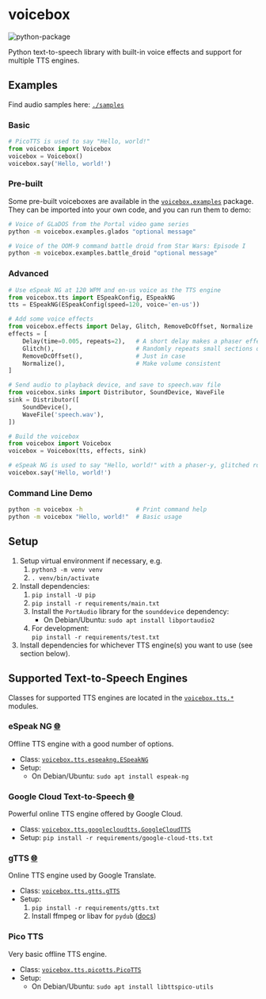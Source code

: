 # voicebox

![python-package](https://github.com/austin-bowen/voicebox/actions/workflows/python-package.yml/badge.svg)

Python text-to-speech library with built-in voice effects and support for multiple TTS engines.

## Examples

Find audio samples here: [`./samples`](./samples)

### Basic

```python
# PicoTTS is used to say "Hello, world!"
from voicebox import Voicebox
voicebox = Voicebox()
voicebox.say('Hello, world!')
```

### Pre-built

Some pre-built voiceboxes are available in the [`voicebox.examples`](./voicebox/examples) package.
They can be imported into your own code, and you can run them to demo:

```bash
# Voice of GLaDOS from the Portal video game series
python -m voicebox.examples.glados "optional message"

# Voice of the OOM-9 command battle droid from Star Wars: Episode I
python -m voicebox.examples.battle_droid "optional message"
```

### Advanced

```python
# Use eSpeak NG at 120 WPM and en-us voice as the TTS engine
from voicebox.tts import ESpeakConfig, ESpeakNG
tts = ESpeakNG(ESpeakConfig(speed=120, voice='en-us'))

# Add some voice effects
from voicebox.effects import Delay, Glitch, RemoveDcOffset, Normalize
effects = [
    Delay(time=0.005, repeats=2),   # A short delay makes a phaser effect
    Glitch(),                       # Randomly repeats small sections of audio
    RemoveDcOffset(),               # Just in case
    Normalize(),                    # Make volume consistent
]

# Send audio to playback device, and save to speech.wav file
from voicebox.sinks import Distributor, SoundDevice, WaveFile
sink = Distributor([
    SoundDevice(),
    WaveFile('speech.wav'),
])

# Build the voicebox
from voicebox import Voicebox
voicebox = Voicebox(tts, effects, sink)

# eSpeak NG is used to say "Hello, world!" with a phaser-y, glitched robot voice
voicebox.say('Hello, world!')
```

### Command Line Demo

```bash
python -m voicebox -h               # Print command help
python -m voicebox "Hello, world!"  # Basic usage
```

## Setup

1. Setup virtual environment if necessary, e.g.
   1. `python3 -m venv venv`
   2. `. venv/bin/activate`
2. Install dependencies:
   1. `pip install -U pip`
   2. `pip install -r requirements/main.txt`
   3. Install the `PortAudio` library for the `sounddevice` dependency:
      - On Debian/Ubuntu: `sudo apt install libportaudio2`
   4. For development:\
      `pip install -r requirements/test.txt`
3. Install dependencies for whichever TTS engine(s) you want to use (see section below).

## Supported Text-to-Speech Engines

Classes for supported TTS engines are located in the [`voicebox.tts.*`](./voicebox/tts/) modules.

### eSpeak NG [🌐](https://github.com/espeak-ng/espeak-ng)

Offline TTS engine with a good number of options.

- Class: [`voicebox.tts.espeakng.ESpeakNG`](./voicebox/tts/espeakng.py)
- Setup:
  - On Debian/Ubuntu: `sudo apt install espeak-ng`

### Google Cloud Text-to-Speech [🌐](https://cloud.google.com/text-to-speech)

Powerful online TTS engine offered by Google Cloud.

- Class: [`voicebox.tts.googlecloudtts.GoogleCloudTTS`](./voicebox/tts/googlecloudtts.py)
- Setup: `pip install -r requirements/google-cloud-tts.txt`

### gTTS [🌐](https://github.com/pndurette/gTTS)

Online TTS engine used by Google Translate.

- Class: [`voicebox.tts.gtts.gTTS`](./voicebox/tts/gtts.py)
- Setup:
  1. `pip install -r requirements/gtts.txt`
  2. Install ffmpeg or libav for `pydub` ([docs](https://github.com/jiaaro/pydub#getting-ffmpeg-set-up))

### Pico TTS

Very basic offline TTS engine.

- Class: [`voicebox.tts.picotts.PicoTTS`](./voicebox/tts/picotts.py)
- Setup:
  - On Debian/Ubuntu: `sudo apt install libttspico-utils`
